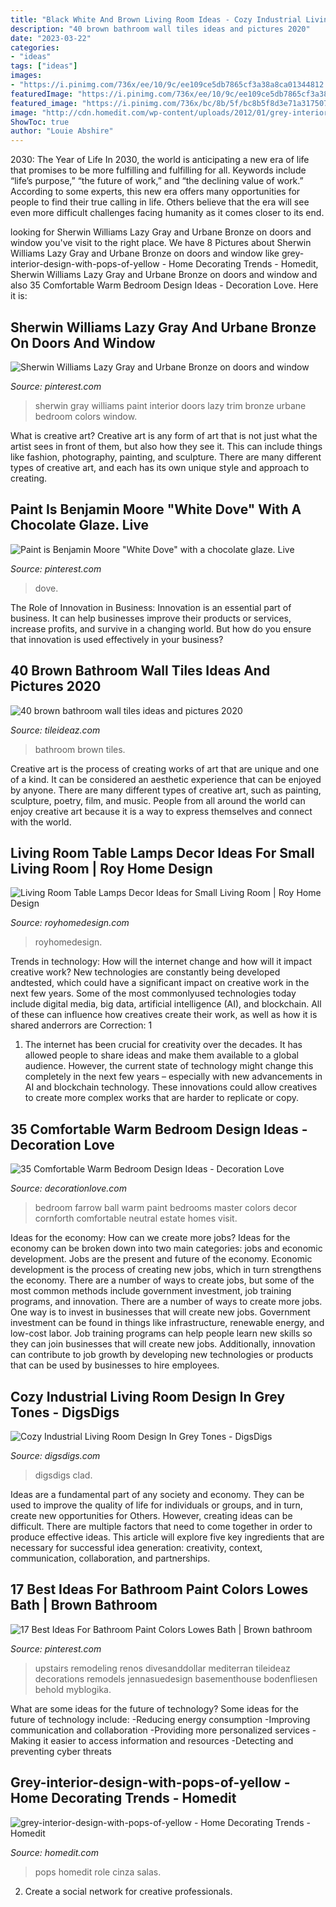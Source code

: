 ```yaml
---
title: "Black White And Brown Living Room Ideas - Cozy Industrial Living Room Design In Grey Tones"
description: "40 brown bathroom wall tiles ideas and pictures 2020"
date: "2023-03-22"
categories:
- "ideas"
tags: ["ideas"]
images:
- "https://i.pinimg.com/736x/ee/10/9c/ee109ce5db7865cf3a38a8ca01344812.jpg"
featuredImage: "https://i.pinimg.com/736x/ee/10/9c/ee109ce5db7865cf3a38a8ca01344812.jpg"
featured_image: "https://i.pinimg.com/736x/bc/8b/5f/bc8b5f8d3e71a317507d5ecda29fea0e.jpg"
image: "http://cdn.homedit.com/wp-content/uploads/2012/01/grey-interior-design-with-pops-of-yellow-659x1024.jpg"
ShowToc: true
author: "Louie Abshire"
---
```



2030: The Year of Life
In 2030, the world is anticipating a new era of life that promises to be more fulfilling and fulfilling for all. Keywords include “life’s purpose,” “the future of work,” and “the declining value of work.” According to some experts, this new era offers many opportunities for people to find their true calling in life. Others believe that the era will see even more difficult challenges facing humanity as it comes closer to its end.

	

		
looking for Sherwin Williams Lazy Gray and Urbane Bronze on doors and window you've visit to the right place. We have 8 Pictures about Sherwin Williams Lazy Gray and Urbane Bronze on doors and window like grey-interior-design-with-pops-of-yellow - Home Decorating Trends - Homedit, Sherwin Williams Lazy Gray and Urbane Bronze on doors and window and also 35 Comfortable Warm Bedroom Design Ideas - Decoration Love. Here it is:
		
    
## Sherwin Williams Lazy Gray And Urbane Bronze On Doors And Window

<img loading=lazy src="https://i.pinimg.com/736x/00/03/52/0003523494cfeee82265b4d5f46ed94e.jpg" onerror="this.onerror=null;this.src='https://tse3.mm.bing.net/th?id=OIP.AfjnsvgnG8Onk7oYCVs1AwHaJ3&amp;pid=15.1';" alt="Sherwin Williams Lazy Gray and Urbane Bronze on doors and window">

_Source: pinterest.com_

>sherwin gray williams paint interior doors lazy trim bronze urbane bedroom colors window. 

	

What is creative art?
Creative art is any form of art that is not just what the artist sees in front of them, but also how they see it. This can include things like fashion, photography, painting, and sculpture. There are many different types of creative art, and each has its own unique style and approach to creating.

    
## Paint Is Benjamin Moore &quot;White Dove&quot; With A Chocolate Glaze. Live

<img loading=lazy src="https://i.pinimg.com/736x/ee/10/9c/ee109ce5db7865cf3a38a8ca01344812.jpg" onerror="this.onerror=null;this.src='https://tse4.mm.bing.net/th?id=OIP.GP5haPsdASreUCHyQ_Q_AwHaLP&amp;pid=15.1';" alt="Paint is Benjamin Moore &quot;White Dove&quot; with a chocolate glaze. Live">

_Source: pinterest.com_

>dove. 

	

The Role of Innovation in Business:
Innovation is an essential part of business. It can help businesses improve their products or services, increase profits, and survive in a changing world. But how do you ensure that innovation is used effectively in your business?

    
## 40 Brown Bathroom Wall Tiles Ideas And Pictures 2020

<img loading=lazy src="https://www.tileideaz.com/wp-content/uploads/2015/03/brown_bathroom_wall_tiles_10.jpg" onerror="this.onerror=null;this.src='https://tse2.mm.bing.net/th?id=OIP.xRuLBBJ3LT7-ZIiFeGO4RAHaLI&amp;pid=15.1';" alt="40 brown bathroom wall tiles ideas and pictures 2020">

_Source: tileideaz.com_

>bathroom brown tiles. 

	

Creative art is the process of creating works of art that are unique and one of a kind. It can be considered an aesthetic experience that can be enjoyed by anyone. There are many different types of creative art, such as painting, sculpture, poetry, film, and music. People from all around the world can enjoy creative art because it is a way to express themselves and connect with the world.

    
## Living Room Table Lamps Decor Ideas For Small Living Room | Roy Home Design

<img loading=lazy src="http://www.royhomedesign.com/wp-content/uploads/2017/05/vintange-living-room-table-lamps-for-desk-lights-decor-775x551.jpg" onerror="this.onerror=null;this.src='https://tse3.mm.bing.net/th?id=OIP.Um8ckPEiov2gWg2NLMZT1AHaFQ&amp;pid=15.1';" alt="Living Room Table Lamps Decor Ideas for Small Living Room | Roy Home Design">

_Source: royhomedesign.com_

>royhomedesign. 

	

Trends in technology: How will the internet change and how will it impact creative work?
New technologies are constantly being developed andtested, which could have a significant impact on creative work in the next few years. Some of the most commonlyused technologies today include digital media, big data, artificial intelligence (AI), and blockchain. All of these can influence how creatives create their work, as well as how it is shared anderrors are Correction: 1
1) The internet has been crucial for creativity over the decades. It has allowed people to share ideas and make them available to a global audience. However, the current state of technology might change this completely in the next few years – especially with new advancements in AI and blockchain technology. These innovations could allow creatives to create more complex works that are harder to replicate or copy.

    
## 35 Comfortable Warm Bedroom Design Ideas - Decoration Love

<img loading=lazy src="http://www.decorationlove.com/wp-content/uploads/2016/07/Farrow-and-Ball-Paint-Colors-Bedroom.jpg" onerror="this.onerror=null;this.src='https://tse3.mm.bing.net/th?id=OIP.Hz_y1dTU22HlP0HQRqN4PQHaLJ&amp;pid=15.1';" alt="35 Comfortable Warm Bedroom Design Ideas - Decoration Love">

_Source: decorationlove.com_

>bedroom farrow ball warm paint bedrooms master colors decor cornforth comfortable neutral estate homes visit. 

	

Ideas for the economy: How can we create more jobs?
Ideas for the economy can be broken down into two main categories: jobs and economic development. Jobs are the present and future of the economy. Economic development is the process of creating new jobs, which in turn strengthens the economy. There are a number of ways to create jobs, but some of the most common methods include government investment, job training programs, and innovation.
There are a number of ways to create more jobs. One way is to invest in businesses that will create new jobs. Government investment can be found in things like infrastructure, renewable energy, and low-cost labor. Job training programs can help people learn new skills so they can join businesses that will create new jobs. Additionally, innovation can contribute to job growth by developing new technologies or products that can be used by businesses to hire employees.

    
## Cozy Industrial Living Room Design In Grey Tones - DigsDigs

<img loading=lazy src="https://www.digsdigs.com/photos/2016/07/05-One-of-the-walls-is-clad-in-white-brick-775x1264.jpg" onerror="this.onerror=null;this.src='https://tse4.mm.bing.net/th?id=OIP.ycteRiIxFoq3JYh3LTSjeAHaMF&amp;pid=15.1';" alt="Cozy Industrial Living Room Design In Grey Tones - DigsDigs">

_Source: digsdigs.com_

>digsdigs clad. 

	

Ideas are a fundamental part of any society and economy. They can be used to improve the quality of life for individuals or groups, and in turn, create new opportunities for Others. However, creating ideas can be difficult. There are multiple factors that need to come together in order to produce effective ideas. This article will explore five key ingredients that are necessary for successful idea generation: creativity, context, communication, collaboration, and partnerships.

    
## 17 Best Ideas For Bathroom Paint Colors Lowes Bath | Brown Bathroom

<img loading=lazy src="https://i.pinimg.com/736x/bc/8b/5f/bc8b5f8d3e71a317507d5ecda29fea0e.jpg" onerror="this.onerror=null;this.src='https://tse4.mm.bing.net/th?id=OIP.TC9KpxAloUKJlczRzl-2FAAAAA&amp;pid=15.1';" alt="17 Best Ideas For Bathroom Paint Colors Lowes Bath | Brown bathroom">

_Source: pinterest.com_

>upstairs remodeling renos divesanddollar mediterran tileideaz decorations remodels jennasuedesign basementhouse bodenfliesen behold myblogika. 

	

What are some ideas for the future of technology?
Some ideas for the future of technology include: 
-Reducing energy consumption 
-Improving communication and collaboration 
-Providing more personalized services 
-Making it easier to access information and resources 
-Detecting and preventing cyber threats

    
## Grey-interior-design-with-pops-of-yellow - Home Decorating Trends - Homedit

<img loading=lazy src="http://cdn.homedit.com/wp-content/uploads/2012/01/grey-interior-design-with-pops-of-yellow-659x1024.jpg" onerror="this.onerror=null;this.src='https://tse1.mm.bing.net/th?id=OIP.xiOxhCzT1JpTkgvXNntCbwHaLg&amp;pid=15.1';" alt="grey-interior-design-with-pops-of-yellow - Home Decorating Trends - Homedit">

_Source: homedit.com_

>pops homedit role cinza salas. 

	

2. Create a social network for creative professionals. 

